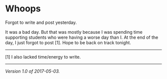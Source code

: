 Whoops
======

Forgot to write and post yesterday.

It was a bad day.  But that was mostly because I was spending time
supporting students who were having a worse day than I.  At the end of
the day, I just forgot to post [1].  Hope to be back on track tonight.

---

[1] I also lacked time/energy to write.

---

*Version 1.0 of 2017-05-03.*
